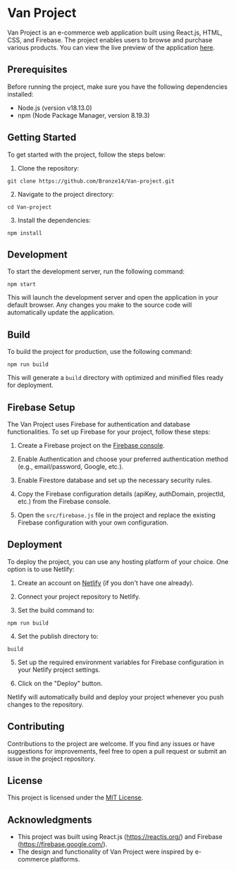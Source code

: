 # Van Project

Van Project is an e-commerce web application built using React.js, HTML, CSS, and Firebase. The project enables users to browse and purchase various products. You can view the live preview of the application [here](https://main--van-shop.netlify.app/).

## Prerequisites

Before running the project, make sure you have the following dependencies installed:

- Node.js (version v18.13.0)
- npm (Node Package Manager, version 8.19.3)

## Getting Started

To get started with the project, follow the steps below:

1. Clone the repository:

```
git clone https://github.com/Bronze14/Van-project.git
```

2. Navigate to the project directory:

```
cd Van-project
```

3. Install the dependencies:

```
npm install
```

## Development

To start the development server, run the following command:

```
npm start
```

This will launch the development server and open the application in your default browser. Any changes you make to the source code will automatically update the application.

## Build

To build the project for production, use the following command:

```
npm run build
```

This will generate a `build` directory with optimized and minified files ready for deployment.

## Firebase Setup

The Van Project uses Firebase for authentication and database functionalities. To set up Firebase for your project, follow these steps:

1. Create a Firebase project on the [Firebase console](https://console.firebase.google.com/).

2. Enable Authentication and choose your preferred authentication method (e.g., email/password, Google, etc.).

3. Enable Firestore database and set up the necessary security rules.

4. Copy the Firebase configuration details (apiKey, authDomain, projectId, etc.) from the Firebase console.

5. Open the `src/firebase.js` file in the project and replace the existing Firebase configuration with your own configuration.

## Deployment

To deploy the project, you can use any hosting platform of your choice. One option is to use Netlify:

1. Create an account on [Netlify](https://www.netlify.com/) (if you don't have one already).

2. Connect your project repository to Netlify.

3. Set the build command to:

```
npm run build
```

4. Set the publish directory to:

```
build
```

5. Set up the required environment variables for Firebase configuration in your Netlify project settings.

6. Click on the "Deploy" button.

Netlify will automatically build and deploy your project whenever you push changes to the repository.

## Contributing

Contributions to the project are welcome. If you find any issues or have suggestions for improvements, feel free to open a pull request or submit an issue in the project repository.

## License

This project is licensed under the [MIT License](LICENSE).

## Acknowledgments

- This project was built using React.js (https://reactjs.org/) and Firebase (https://firebase.google.com/).
- The design and functionality of Van Project were inspired by e-commerce platforms.
